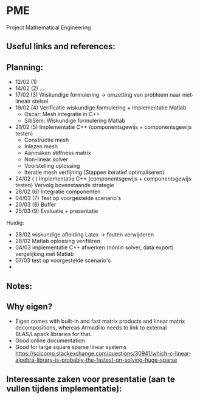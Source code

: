 # PME
Project Mathematical Engineering

## Useful links and references:


## Planning:
- 12/02 (1)
- 14/02 (2) ...
- 17/02 (3) Wiskundige formulering -> omzetting van probleem naar niet-lineair stelsel.
- 19/02 (4) Verificatie wiskundige formulering + Implementatie Matlab
  - Oscar:  Mesh integratie in C++
  - SibSem: Wiskundige formulering Matlab
- 21/02 (5) Implementatie C++ (componentsgewijs + componentsgewijs testen)   
  - Constructie mesh
  - Inlezen mesh
  - Aanmaken stiffness matrix
  - Non-linear solver
  - Voorstelling oplossing
  - Iteratie mesh verfijning
  (Stappen iteratief optimaliseren)
- 24/02 ( ) Implementatie C++ (componentsgewijs + componentsgewijs testen)
  Vervolg bovenstaande strategie 
- 28/02 (6) Integratie componenten
- 04/03 (7) Test op voorgestelde scenario's
- 20/03 (8) Buffer
- 25/03 (9) Evaluatie + presentatie


Huidig: 
- 28/02 wiskundige afleiding Latex -> fouten verwijderen
- 28/02 Matlab oplossing verifiëren
- 04/03 implementatie C++ afwerken (nonlin solver, data export)
        vergelijking met Matlab
- 07/03 test op voorgestelde scenario's
- 
     
        
## Notes:

## Why eigen?
- Eigen comes with built-in and fast matrix products and linear matrix decompositions, whereas Armadillo needs to link to external BLAS/Lapack libraries for that.
- Good online documentation
- Good for large square sparse linear systems https://scicomp.stackexchange.com/questions/30941/which-c-linear-algebra-library-is-probably-the-fastest-on-solving-huge-sparse

## Interessante zaken voor presentatie (aan te vullen tijdens implementatie):
